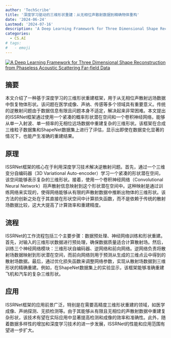 ```yaml
---
author: 'TechScribe'
title: '深度学习驱动的三维形状重建：从无相位声散射数据到精确物体重构'
date: '2024-06-24'
Lastmod: '2024-07-16'
description: 'A Deep Learning Framework for Three Dimensional Shape Reconstruction from Phaseless Acoustic Scattering Far-field Data'
categories:
  - CS.AI
# tags:
#   - emoji
---
```


[![A Deep Learning Framework for Three Dimensional Shape Reconstruction from Phaseless Acoustic Scattering Far-field Data](https://arxiv-research-1301205113.cos.ap-guangzhou.myqcloud.com/images/2407.09525v1.pdf_0.jpg)](https://arxiv.org/abs/2407.09525v1)

## 摘要

本文介绍了一种基于深度学习的三维形状重建框架，用于从无相位声散射远场数据中恢复物体形状。该问题在医学成像、声纳、传感等多个领域具有重要意义。传统的逆散射问题由于数据信息有限且问题本身不适定，解决起来非常困难。本文提出的ISSRNet框架通过使用一个紧凑的概率形状潜在空间和一个卷积神经网络，能够从单一入射波、单一频率的无相位远场数据中重建复杂的三维形状。该框架在合成三维粒子数据集和ShapeNet数据集上进行了评估，显示出即使在数据变化显著的情况下，也能产生准确的重建结果。<!--more-->

## 原理

ISSRNet框架的核心在于利用深度学习技术解决逆散射问题。首先，通过一个三维变分自编码器（3D Variational Auto-encoder）学习一个紧凑的形状潜在空间，该空间能够表示复杂的三维形状。接着，使用一个卷积神经网络（Convolutional Neural Network）将声散射信息映射到这个形状潜在空间中。这种映射是通过训练网络来实现的，使得网络能够从有限的声散射数据中推断出物体的三维形状。该方法的创新之处在于其直接在形状空间中计算损失函数，而不是依赖于传统的散射场数据比较，这大大提高了计算效率和重建精度。

## 流程

ISSRNet的工作流程包括三个主要步骤：数据预处理、神经网络训练和形状重建。首先，对输入的三维形状数据进行预处理，确保数据质量适合计算散射场。然后，训练三个神经网络模块：三维形状自编码器、逆网络和前向网络。逆网络负责将散射场数据映射到形状潜在空间，而前向网络则用于预测从生成的三维点云中得到的散射场数据。最后，通过优化损失函数来调整网络参数，实现从散射场数据到三维形状的精确重建。例如，在ShapeNet数据集上的实验显示，该框架能够准确重建飞机和汽车的复杂三维形状。

## 应用

ISSRNet框架的应用前景广泛，特别是在需要高精度三维形状重建的领域，如医学成像、声纳探测、无损检测等。由于其能够从有限且无相位的声散射数据中重建复杂形状，该技术有望在实际应用中显著提高检测和成像的效率和准确性。此外，随着数据多样性的增加和深度学习技术的进一步发展，ISSRNet的性能和应用范围有望进一步扩大。